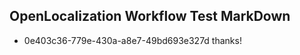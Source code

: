 ## OpenLocalization Workflow Test MarkDown

* 0e403c36-779e-430a-a8e7-49bd693e327d 
thanks!



<!--HONumber=Jan16_HO4-->
